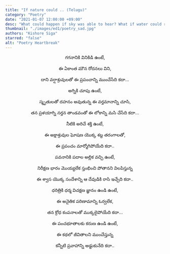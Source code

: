 ```yaml
---
title: "If nature could .. (Telugu)"
category: "Poetry"
date: "2021-01-07 12:00:00 +09:00"
desc: "What could happen if sky was able to hear? What if water could roar? Nourish the poem penned down by Kishore Siga, as he paints a possibility where Nature is equipped with human senses."
thumbnail: "./images/ed1/poetry_sad.jpg"
authors: "Kishore Siga"
starred: "false"
alt: "Poetry Heartbreak"
---
```


<p style="text-align: center;align:center; margin-bottom:0px!important;">గగనానికి వినికిడి ఉంటే,</p>
<p style="text-align: center;align:center; margin-bottom:0px!important;">ఈ ఏకాంత మౌన రోదనలు విని,</p>
<p style="text-align: center;align:center; margin-bottom:0px!important;">దాని వర్షాశ్రువులతో ఈ ప్రపంచాన్ని ముంచేసేది కదా...</p>
<p style="text-align: center;align:center;"> </p>
<p style="text-align: center;align:center; margin-bottom:0px!important;">అగ్నికి చూపు ఉంటే,</p>
<p style="text-align: center;align:center; margin-bottom:0px!important;">స్మృతులతో దహనం అవుతున్న ఈ వర్తమానాన్ని  చూసి,</p>
<p style="text-align: center;align:center; margin-bottom:0px!important;">తన ప్రళయాగ్ని నర్తన తాండవంతో ఈ లోకాన్ని మసి చేసేది కదా...</p>
<p style="text-align: center;align:center;"> </p>
<p style="text-align: center;align:center; margin-bottom:0px!important;">నీటికి అరిచే శక్తి ఉంటే,</p>
<p style="text-align: center;align:center; margin-bottom:0px!important;">ఈ అక్షాశ్రువుల ఘోషణ యొక్క శబ్ద తరంగాలతో,</p>
<p style="text-align: center;align:center; margin-bottom:0px!important;">ఈ ప్రపంచం మార్మోగిపోయేది కదా..</p>
<p style="text-align: center;align:center;"> </p>
<p style="text-align: center;align:center; margin-bottom:0px!important;">పవనానికి పదాల అల్లిక వచ్చి ఉంటే,</p>
<p style="text-align: center;align:center; margin-bottom:0px!important;">నిరీక్షణ భారం మొయ్యలేక స్తంభించి పోతానని విలపిస్తున్న </p>
<p style="text-align: center;align:center; margin-bottom:0px!important;">ఈ శ్వాస యొక్క సందేశాన్ని ఆ దేవుడికి రాసి ఇచ్చేది కదా..</p>
<p style="text-align: center;align:center;"> </p>
<p style="text-align: center;align:center; margin-bottom:0px!important;">ధరిత్రికి ధర్మ విచక్షణ జ్ఞానం ఉండి ఉంటే,</p>
<p style="text-align: center;align:center; margin-bottom:0px!important;">ఈ అనైతిక పరిణామాన్ని ఓర్వలేక,</p>
<p style="text-align: center;align:center; margin-bottom:0px!important;">తన క్రోధ కంపనాలతో ముక్కలైపోయేది కదా... </p>
<p style="text-align: center;align:center;"> </p>
<p style="text-align: center;align:center; margin-bottom:0px!important;">ఈ పంచభూతాలకు కరుణ ఉండి ఉంటే,</p>
<p style="text-align: center;align:center; margin-bottom:0px!important;">ఈ కథలో జీవితాలని ముంచేస్తున్న </p>
<p style="text-align: center;align:center; margin-bottom:0px!important;">కన్నీటి ప్రవాహాన్ని అడ్డుకునేది కదా..</p>



